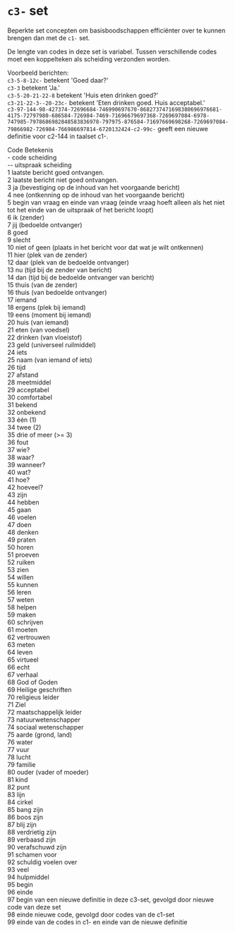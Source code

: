 # `c3-` set

Beperkte set concepten om basisboodschappen efficiënter over te kunnen brengen dan met de `c1-` set.

De lengte van codes in deze set is variabel.
Tussen verschillende codes moet een koppelteken als scheiding verzonden worden.

Voorbeeld berichten:  
`c3-5-8-12c-` betekent 'Goed daar?'  
`c3-3` betekent 'Ja.'  
`c3-5-20-21-22-8` betekent 'Huis eten drinken goed?'  
`c3-21-22-3--20-23c-` betekent 'Eten drinken goed. Huis acceptabel.'  
`c3-97-144-98-427374-72696684-746990697670-8682737471698380696976681-4175-72797980-686584-726984-7469-71696679697368-7269697084-6978-747985-7978686982848583836978-797975-876584-71697669698268-7269697084-79866982-726984-766986697814-6720132424-c2-99c-`  geeft een nieuwe definitie voor c2-144 in taalset c1-.

Code  Betekenis  
\-  code scheiding  
--  uitspraak scheiding  
1  laatste bericht goed ontvangen.  
2  laatste bericht niet goed ontvangen.  
3  ja (bevestiging op de inhoud van het voorgaande bericht)  
4  nee (ontkenning op de inhoud van het voorgaande bericht)  
5  begin van vraag en einde van vraag (einde vraag hoeft alleen als het niet tot het einde van de uitspraak of het bericht loopt)  
6  ik (zender)  
7  jij (bedoelde ontvanger)  
8  goed   
9  slecht  
10  niet of geen (plaats in het bericht voor dat wat je wilt ontkennen)  
11  hier (plek van de zender)  
12  daar (plek van de bedoelde ontvanger)   
13  nu (tijd bij de zender van bericht)  
14  dan (tijd bij de bedoelde ontvanger van bericht)  
15  thuis (van de zender)  
16  thuis (van bedoelde ontvanger)  
17  iemand  
18  ergens (plek bij iemand)  
19  eens (moment bij iemand)  
20  huis (van iemand)  
21  eten (van voedsel)  
22  drinken (van vloeistof)  
23  geld (universeel ruilmiddel)  
24  iets  
25  naam (van iemand of iets)  
26  tijd  
27  afstand  
28  meetmiddel  
29  acceptabel  
30  comfortabel  
31  bekend  
32  onbekend  
33  één (1)  
34  twee (2)  
35  drie of meer (>= 3)  
36  fout  
37  wie?  
38  waar?  
39  wanneer?  
40  wat?  
41  hoe?  
42  hoeveel?  
43  zijn  
44  hebben    
45  gaan  
46  voelen  
47  doen  
48  denken  
49  praten  
50  horen  
51  proeven  
52  ruiken  
53  zien  
54  willen  
55  kunnen  
56  leren  
57  weten  
58  helpen  
59  maken  
60  schrijven  
61  moeten  
62  vertrouwen  
63  meten  
64  leven    
65  virtueel  
66  echt  
67  verhaal  
68  God of Goden  
69  Heilige geschriften  
70  religieus leider  
71  Ziel  
72  maatschappelijk leider  
73  natuurwetenschapper  
74  sociaal wetenschapper  
75  aarde (grond, land)    
76  water  
77  vuur  
78  lucht  
79  familie  
80  ouder (vader of moeder)  
81  kind  
82  punt  
83  lijn  
84  cirkel     
85  bang zijn  
86  boos zijn  
87  blij zijn  
88  verdrietig zijn  
89  verbaasd zijn  
90  verafschuwd zijn  
91  schamen voor  
92  schuldig voelen over  
93  veel  
94  hulpmiddel  
95  begin  
96  einde  
97  begin van een nieuwe definitie in deze c3-set, gevolgd door nieuwe code van deze set  
98  einde nieuwe code, gevolgd door codes van de c1-set  
99  einde van de codes in c1- en einde van de nieuwe definitie  
